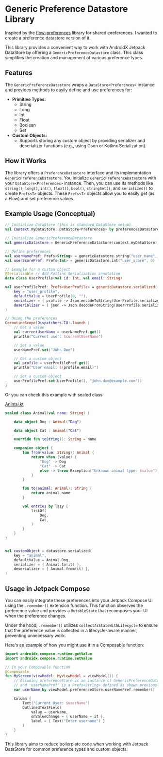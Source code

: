 # Generic Preference Datastore Library

Inspired by the [flow-preferences](https://github.com/tfcporciuncula/flow-preferences) library for shared-preferences. I wanted to create a preference datastore version of it.

This library provides a convenient way to work with AndroidX Jetpack DataStore by offering a `GenericPreferenceDatastore` class. This class simplifies the creation and management of various preference types.

## Features

The `GenericPreferenceDatastore` wraps a `DataStore<Preferences>` instance and provides methods to easily define and use preferences for:

*   **Primitive Types:**
    *   String
    *   Long
    *   Int
    *   Float
    *   Boolean
    *   Set<String>
*   **Custom Objects:**
    *   Supports storing any custom object by providing serializer and deserializer functions (e.g., using Gson or Kotlinx Serialization).

## How it Works

The library offers a `PreferenceDatastore` interface and its implementation `GenericPreferenceDatastore`. You initialize `GenericPreferenceDatastore` with your `DataStore<Preferences>` instance. Then, you can use its methods like `string()`, `long()`, `int()`, `float()`, `bool()`, `stringSet()`, and `serialized()` to create `Prefs<T>` objects. These `Prefs<T>` objects allow you to easily get (as a Flow) and set preference values.

## Example Usage (Conceptual)

```kotlin
// Initialize DataStore (this is standard DataStore setup)
val Context.myDataStore: DataStore<Preferences> by preferencesDataStore(name = "settings")

// Initialize GenericPreferenceDatastore
val genericDatastore = GenericPreferenceDatastore(context.myDataStore)

// Define preferences
val userNamePref: Prefs<String> = genericDatastore.string("user_name", "Guest")
val userScorePref: Prefs<Int> = genericDatastore.int("user_score", 0)
```

```kotlin
// Example for a custom object
@Serializable // Add Kotlinx Serialization annotation
data class UserProfile(val id: Int, val email: String)

val userProfilePref: Prefs<UserProfile> = genericDatastore.serialized(
    key = "user_profile",
    defaultValue = UserProfile(0, ""),
    serializer = { profile -> Json.encodeToString(UserProfile.serializer(), profile) }, 
    deserializer = { json -> Json.decodeFromString(UserProfile.serializer(), json) }
)

// Using the preferences
CoroutineScope(Dispatchers.IO).launch {
    // Get a value
    val currentUserName = userNamePref.get()
    println("Current user: $currentUserName")

    // Set a value
    userNamePref.set("John Doe")

    // Get a custom object
    val profile = userProfilePref.get()
    println("User email: ${profile.email}")

    // Set a custom object
    userProfilePref.set(UserProfile(1, "john.doe@example.com"))
}
```

Or you can check this example with sealed class

[Animal.kt](app/src/main/java/io/github/arthurkun/generic/datastore/app/domain/Animal.kt)

```kotlin
sealed class Animal(val name: String) {

    data object Dog : Animal("Dog")

    data object Cat : Animal("Cat")

    override fun toString(): String = name

    companion object {
        fun from(value: String): Animal {
            return when (value) {
                "Dog" -> Dog
                "Cat" -> Cat
                else -> throw Exception("Unknown animal type: $value")
            }
        }

        fun to(animal: Animal): String {
            return animal.name
        }

        val entries by lazy {
            listOf(
                Dog,
                Cat,
            )
        }
    }
}


val customObject = datastore.serialized(
    key = "animal",
    defaultValue = Animal.Dog,
    serializer = { Animal.to(it) },
    deserializer = { Animal.from(it) },
)
```

## Usage in Jetpack Compose

You can easily integrate these preferences into your Jetpack Compose UI using the `.remember()` extension function. This function observes the preference value and provides a `MutableState` that recomposes your UI when the preference changes.

Under the hood, `.remember()` utilizes `collectAsStateWithLifecycle` to ensure that the preference value is collected in a lifecycle-aware manner, preventing unnecessary work.

Here's an example of how you might use it in a Composable function:

```kotlin
import androidx.compose.runtime.getValue
import androidx.compose.runtime.setValue

// In your Composable function
@Composable
fun MyScreen(viewModel: MyViewModel = viewModel()) {
    // Assuming preferenceStore is an instance of GenericPreferenceDatastore
    // and 'userNamePref' is a Prefs<String> defined as shown previously.
    var userName by viewModel.preferenceStore.userNamePref.remember()

    Column {
        Text("Current User: $userName")
        OutlinedTextField(
            value = userName,
            onValueChange = { userName = it },
            label = { Text("Enter username") }
        )
    }
}
```

This library aims to reduce boilerplate code when working with Jetpack DataStore for common preference types and custom objects.
